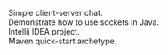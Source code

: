 Simple client-server chat.  
Demonstrate how to use sockets in Java.  
Intellij IDEA project.  
Maven quick-start archetype.
